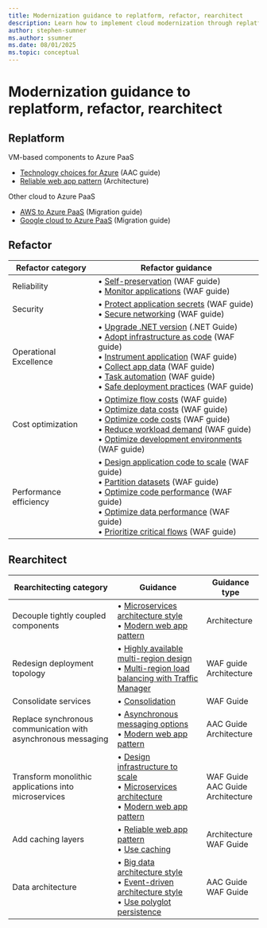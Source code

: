 ```yaml
---
title: Modernization guidance to replatform, refactor, rearchitect
description: Learn how to implement cloud modernization through replatforming, refactoring, and rearchitecting strategies.
author: stephen-sumner
ms.author: ssumner
ms.date: 08/01/2025
ms.topic: conceptual
---
```


# Modernization guidance to replatform, refactor, rearchitect

## Replatform

VM-based components to Azure PaaS

- [Technology choices for Azure](/azure/architecture/guide/technology-choices/technology-choices-overview) (AAC guide)
- [Reliable web app pattern](azure/architecture/web-apps/guides/enterprise-app-patterns/reliable-web-app/dotnet/guidance) (Architecture)

Other cloud to Azure PaaS

- [AWS to Azure PaaS](/azure/migration/migrate-from-aws) (Migration guide)
- [Google cloud to Azure PaaS](/azure/migration/migrate-from-google-cloud) (Migration guide)

## Refactor

| Refactor category | Refactor guidance |
|-------------------|-------------------|
| Reliability | • [Self-preservation](/azure/well-architected/reliability/self-preservation#application-design-guidance-and-patterns) (WAF guide)<br>• [Monitor applications](/azure/well-architected/reliability/monitoring-alerting-strategy#monitor-applications) (WAF guide) |
| Security | • [Protect application secrets](/azure/well-architected/security/application-secrets) (WAF guide)<br>• [Secure networking](/azure/well-architected/security/networking) (WAF guide) |
| Operational Excellence | • [Upgrade .NET version](/dotnet/core/install/upgrade) (.NET Guide)<br>• [Adopt infrastructure as code](/azure/well-architected/operational-excellence/infrastructure-as-code-design) (WAF guide)<br>• [Instrument application](/azure/well-architected/operational-excellence/instrument-application) (WAF guide)<br>• [Collect app data](/azure/well-architected/operational-excellence/observability#application-data) (WAF guide)<br>• [Task automation](/azure/well-architected/operational-excellence/automate-tasks) (WAF guide)<br>• [Safe deployment practices](/azure/well-architected/operational-excellence/safe-deployments) (WAF guide) |
| Cost optimization | • [Optimize flow costs](/azure/well-architected/cost-optimization/optimize-flow-costs) (WAF guide)<br>• [Optimize data costs](/azure/well-architected/cost-optimization/optimize-data-costs) (WAF guide)<br>• [Optimize code costs](/azure/well-architected/cost-optimization/optimize-code-costs) (WAF guide)<br>• [Reduce workload demand](/azure/well-architected/cost-optimization/optimize-scaling-costs#reduce-demand) (WAF guide)<br>• [Optimize development environments](/azure/well-architected/cost-optimization/optimize-personnel-time#optimize-the-development-environment) (WAF guide) |
| Performance efficiency | • [Design application code to scale](/azure/well-architected/performance-efficiency/scale-partition#design-application-to-scale) (WAF guide)<br>• [Partition datasets](/azure/well-architected/performance-efficiency/scale-partition#partition-workload) (WAF guide)<br>• [Optimize code performance](/azure/well-architected/performance-efficiency/optimize-code-infrastructure#optimize-code-performance) (WAF guide)<br>• [Optimize data performance](/azure/well-architected/performance-efficiency/optimize-data-performance) (WAF guide)<br>• [Prioritize critical flows](/azure/well-architected/performance-efficiency/prioritize-critical-flows) (WAF guide) |

## Rearchitect

| Rearchitecting category | Guidance | Guidance type |
|------------------------|----------|---------------|
| Decouple tightly coupled components | • [Microservices architecture style](/azure/architecture/guide/architecture-styles/microservices)<br>• [Modern web app pattern](/azure/architecture/web-apps/guides/enterprise-app-patterns/modern-web-app/dotnet/guidance) | Architecture |
| Redesign deployment topology | • [Highly available multi-region design](/azure/well-architected/reliability/highly-available-multi-region-design)<br>• [Multi-region load balancing with Traffic Manager](/azure/architecture/high-availability/reference-architecture-traffic-manager-application-gateway) | WAF guide<br>Architecture |
| Consolidate services | • [Consolidation](/azure/well-architected/cost-optimization/consolidation) | WAF Guide |
| Replace synchronous communication with asynchronous messaging | • [Asynchronous messaging options](/azure/architecture/guide/technology-choices/messaging)<br>• [Modern web app pattern](/azure/architecture/web-apps/guides/enterprise-app-patterns/modern-web-app/dotnet/guidance) | AAC Guide<br>Architecture |
| Transform monolithic applications into microservices | • [Design infrastructure to scale](/azure/well-architected/performance-efficiency/scale-partition#design-infrastructure-to-scale)<br>• [Microservices architecture](/azure/architecture/guide/architecture-styles/microservices)<br>• [Modern web app pattern](/azure/architecture/web-apps/guides/enterprise-app-patterns/modern-web-app/dotnet/guidance) | WAF Guide<br>AAC Guide<br>Architecture |
| Add caching layers | • [Reliable web app pattern](/azure/architecture/web-apps/guides/enterprise-app-patterns/reliable-web-app/dotnet/guidance)<br>• [Use caching](/azure/well-architected/performance-efficiency/optimize-data-performance#use-caching) | Architecture<br>WAF Guide |
| Data architecture | • [Big data architecture style](/azure/architecture/guide/architecture-styles/big-data)<br>• [Event-driven architecture style](/azure/architecture/guide/architecture-styles/event-driven)<br>• [Use polyglot persistence](/azure/well-architected/performance-efficiency/optimize-data-performance#use-polyglot-persistence) | AAC Guide<br>WAF Guide |
